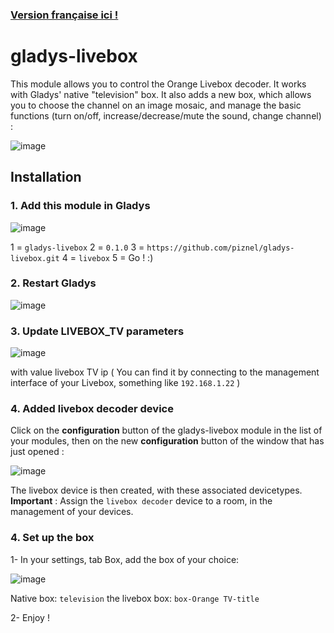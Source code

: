### [Version française ici !](README_FR.md)

# gladys-livebox
This module allows you to control the Orange Livebox decoder. It works with Gladys' native "television" box.
It also adds a new box, which allows you to choose the channel on an image mosaic, and manage the basic functions (turn on/off, increase/decrease/mute the sound, change channel) :

![image](https://user-images.githubusercontent.com/25089531/48671882-ec488a00-eb2e-11e8-8821-5700571b6496.png)

## Installation

### 1. Add this module in Gladys
 
![image](https://user-images.githubusercontent.com/25089531/48671586-e81a6d80-eb2a-11e8-9450-5c5d8ca43329.png)
	
1 = `gladys-livebox`
2 = `0.1.0`
3 = `https://github.com/piznel/gladys-livebox.git`
4 = `livebox`
5 = Go ! :)
	
### 2. Restart Gladys

![image](https://user-images.githubusercontent.com/25089531/48671552-3d09b400-eb2a-11e8-9ec1-2e683253f71c.png)

### 3. Update LIVEBOX_TV parameters
 
 ![image](https://user-images.githubusercontent.com/25089531/48671595-29128200-eb2b-11e8-8c72-e31ec86c68a2.png)
 
 with value livebox TV ip ( You can find it by connecting to the management interface of your Livebox, something like `192.168.1.22` )

### 4. Added livebox decoder device
Click on the **configuration** button of the gladys-livebox module in the list of your modules, then on the new **configuration** button of the window that has just opened :

![image](https://user-images.githubusercontent.com/25089531/48671733-1c8f2900-eb2d-11e8-96ab-527f728cc60e.png)

The livebox device is then created, with these associated devicetypes.
**Important** : Assign the `livebox decoder` device to a room, in the management of your devices. 

### 4. Set up the box
1- In your settings, tab Box, add the box of your choice:
	
![image](https://user-images.githubusercontent.com/25089531/48671809-ea31fb80-eb2d-11e8-8127-58e06a7b83aa.png)

Native box: `television`
the livebox box: `box-Orange TV-title`

2- Enjoy !
